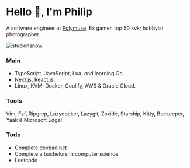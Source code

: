 # Hello 👋, I'm Philip 

A software engineer at [Polymuse](https://polymuse.tech/). Ex gamer, top 50 kvk; hobbyist photographer.

<p align="left"> <img src="https://komarev.com/ghpvc/?username=stuckinsnow&label=Profile%20views&color=0e75b6&style=flat" alt="stuckinsnow" /></p>

### Main

*  TypeScript, JavaScript, Lua, and learning Go.
*  Next.js, React.js.
*  Linux, KVM, Docker, Coolify, AWS & Oracle Cloud.

### Tools

Vim, Fzf, Ripgrep, Lazydocker, Lazygit, Zoxide, Starship, Kitty, Beekeeper, Yaak & Microsoft Edge!

### Todo

* Complete [devpad.net](https://devpad.net)
* Complete a bachelors in computer science
* Leetcode
